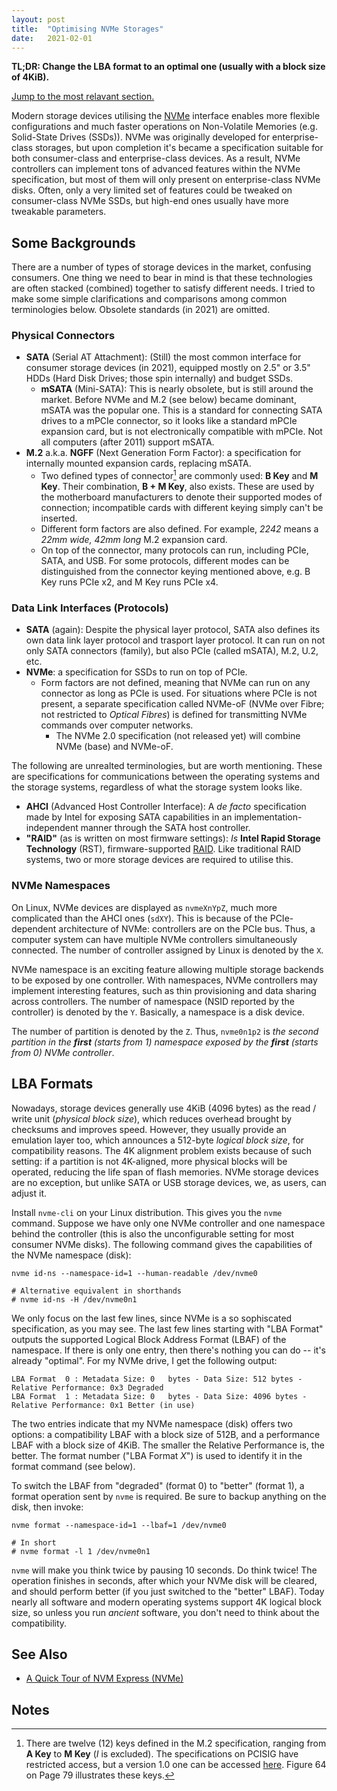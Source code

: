 ```yaml
---
layout: post
title:  "Optimising NVMe Storages"
date:   2021-02-01
---
```


**TL;DR: Change the LBA format to an optimal one (usually with a block size of 4KiB).**

[Jump to the most relavant section.](#lba-formats)

Modern storage devices utilising the [NVMe][nvme] interface enables more flexible configurations and much faster operations on Non-Volatile Memories (e.g. Solid-State Drives (SSDs)). NVMe was originally developed for enterprise-class storages, but upon completion it's became a specification suitable for both consumer-class and enterprise-class devices. As a result, NVMe controllers can implement tons of advanced features within the NVMe specification, but most of them will only present on enterprise-class NVMe disks. Often, only a very limited set of features could be tweaked on consumer-class NVMe SSDs, but high-end ones usually have more tweakable parameters.

[nvme]: https://en.wikipedia.org/wiki/NVM_Express

## Some Backgrounds

There are a number of types of storage devices in the market, confusing consumers. One thing we need to bear in mind is that these technologies are often stacked (combined) together to satisfy different needs. I tried to make some simple clarifications and comparisons among common terminologies below. Obsolete standards (in 2021) are omitted.

### Physical Connectors

- **SATA** (Serial AT Attachment): (Still) the most common interface for consumer storage devices (in 2021), equipped mostly on 2.5" or 3.5" HDDs (Hard Disk Drives; those spin internally) and budget SSDs.
  - **mSATA** (Mini-SATA): This is nearly obsolete, but is still around the market. Before NVMe and M.2 (see below) became dominant, mSATA was the popular one. This is a standard for connecting SATA drives to a mPCIe connector, so it looks like a standard mPCIe expansion card, but is not electronically compatible with mPCIe. Not all computers (after 2011) support mSATA.
- **M.2** a.k.a. **NGFF** (Next Generation Form Factor): a specification for internally mounted expansion cards, replacing mSATA.
  - Two defined types of connector[^1] are commonly used: **B Key** and **M Key**. Their combination, **B + M Key**, also exists. These are used by the motherboard manufacturers to denote their supported modes of connection; incompatible cards with different keying simply can't be inserted.
  - Different form factors are also defined. For example, _2242_ means a _22mm wide, 42mm long_ M.2 expansion card.
  - On top of the connector, many protocols can run, including PCIe, SATA, and USB. For some protocols, different modes can be distinguished from the connector keying mentioned above, e.g. B Key runs PCIe x2, and M Key runs PCIe x4.

### Data Link Interfaces (Protocols)

- **SATA** (again): Despite the physical layer protocol, SATA also defines its own data link layer protocol and trasport layer protocol. It can run on not only SATA connectors (family), but also PCIe (called mSATA), M.2, U.2, etc.
- **NVMe**: a specification for SSDs to run on top of PCIe.
  - Form factors are not defined, meaning that NVMe can run on any connector as long as PCIe is used. For situations where PCIe is not present, a separate specification called NVMe-oF (NVMe over Fibre; not restricted to _Optical Fibres_) is defined for transmitting NVMe commands over computer networks.
    - The NVMe 2.0 specification (not released yet) will combine NVMe (base) and NVMe-oF.

The following are unrealted terminologies, but are worth mentioning. These are specifications for communications between the operating systems and the storage systems, regardless of what the storage system looks like.

- **AHCI** (Advanced Host Controller Interface): A _de facto_ specification made by Intel for exposing SATA capabilities in an implementation-independent manner through the SATA host controller.
- **"RAID"** (as is written on most firmware settings): _Is_ **Intel Rapid Storage Technology** (RST), firmware-supported [RAID][raid]. Like traditional RAID systems, two or more storage devices are required to utilise this.

[raid]: https://en.wikipedia.org/wiki/RAID

### NVMe Namespaces

On Linux, NVMe devices are displayed as `nvmeXnYpZ`, much more complicated than the AHCI ones (`sdXY`). This is because of the PCIe-dependent architecture of NVMe: controllers are on the PCIe bus. Thus, a computer system can have multiple NVMe controllers simultaneously connected. The number of controller assigned by Linux is denoted by the `X`.

NVMe namespace is an exciting feature allowing multiple storage backends to be exposed by one controller. With namespaces, NVMe controllers may implement interesting features, such as thin provisioning and data sharing across controllers. The number of namespace (NSID reported by the controller) is denoted by the `Y`. Basically, a namespace is a disk device.

The number of partition is denoted by the `Z`. Thus, `nvme0n1p2` is _the second partition in the **first** (starts from 1) namespace exposed by the **first** (starts from 0) NVMe controller_.

## LBA Formats

Nowadays, storage devices generally use 4KiB (4096 bytes) as the read / write unit (_physical block size_), which reduces overhead brought by checksums and improves speed. However, they usually provide an emulation layer too, which announces a 512-byte _logical block size_, for compatibility reasons. The 4K alignment problem exists because of such setting: if a partition is not 4K-aligned, more physical blocks will be operated, reducing the life span of flash memories. NVMe storage devices are no exception, but unlike SATA or USB storage devices, we, as users, can adjust it.

Install `nvme-cli` on your Linux distribution. This gives you the `nvme` command. Suppose we have only one NVMe controller and one namespace behind the controller (this is also the unconfigurable setting for most consumer NVMe disks). The following command gives the capabilities of the NVMe namespace (disk):

```shell
nvme id-ns --namespace-id=1 --human-readable /dev/nvme0

# Alternative equivalent in shorthands
# nvme id-ns -H /dev/nvme0n1
```

We only focus on the last few lines, since NVMe is a so sophiscated specification, as you may see. The last few lines starting with "LBA Format" outputs the supported Logical Block Address Format (LBAF) of the namespace. If there is only one entry, then there's nothing you can do -- it's already "optimal". For my NVMe drive, I get the following output:

```
LBA Format  0 : Metadata Size: 0   bytes - Data Size: 512 bytes - Relative Performance: 0x3 Degraded
LBA Format  1 : Metadata Size: 0   bytes - Data Size: 4096 bytes - Relative Performance: 0x1 Better (in use)
```

The two entries indicate that my NVMe namespace (disk) offers two options: a compatibility LBAF with a block size of 512B, and a performance LBAF with a block size of 4KiB. The smaller the Relative Performance is, the better. The format number ("LBA Format _X_") is used to identify it in the format command (see below).

To switch the LBAF from "degraded" (format 0) to "better" (format 1), a format operation sent by `nvme` is required. Be sure to backup anything on the disk, then invoke:

```shell
nvme format --namespace-id=1 --lbaf=1 /dev/nvme0

# In short
# nvme format -l 1 /dev/nvme0n1
```

`nvme` will make you think twice by pausing 10 seconds. Do think twice! The operation finishes in seconds, after which your NVMe disk will be cleared, and should perform better (if you just switched to the "better" LBAF). Today nearly all software and modern operating systems support 4K logical block size, so unless you run _ancient_ software, you don't need to think about the compatibility.

## See Also

- [A Quick Tour of NVM Express (NVMe)](https://metebalci.com/blog/a-quick-tour-of-nvm-express-nvme/)

## Notes

[^1]: There are twelve (12) keys defined in the M.2 specification, ranging from **A Key** to **M Key** (_I_ is excluded). The specifications on PCISIG have restricted access, but a version 1.0 one can be accessed [here][pcie-m2-spec-1.0]. Figure 64 on Page 79 illustrates these keys.

[pcie-m2-spec-1.0]: http://read.pudn.com/downloads794/doc/project/3133918/PCIe_M.2_Electromechanical_Spec_Rev1.0_Final_11012013_RS_Clean.pdf
